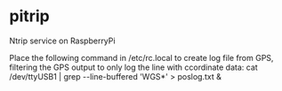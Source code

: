 # pitrip
Ntrip service on RaspberryPi

Place the following command in /etc/rc.local to create log file from GPS, filtering the GPS output to only log the line with ccordinate data:
cat /dev/ttyUSB1 | grep --line-buffered 'WGS*' > poslog.txt &



